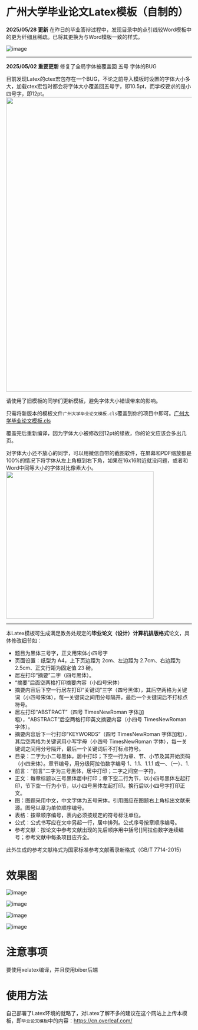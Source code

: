 # 广州大学毕业论文Latex模板（自制的）



**2025/05/28 更新**
在昨日的毕业答辩过程中，发现目录中的点引线较Word模板中的更为纤细且稀疏。已将其更换为与Word模板一致的样式。

![image](https://github.com/user-attachments/assets/6a0a6061-f213-4003-aebd-fffb09ab2736)



---
**2025/05/02 重要更新**
修复了全局字体被覆盖回 五号 字体的BUG

目前发现Latex的ctex宏包存在一个BUG，不论之前导入模板时设置的字体大小多大，加载ctex宏包时都会将字体大小覆盖回五号字，即10.5pt，而学校要求的是小四号字，即12pt。
<img src="https://github.com/user-attachments/assets/cbb38950-c6c5-45d1-bad4-708aa51f972a" width="800px" >

请使用了旧模板的同学们更新模板，避免字体大小错误带来的影响。

只需将新版本的模板文件`广州大学毕业论文模板.cls`覆盖到你的项目中即可。[广州大学毕业论文模板.cls](https://github.com/Tangent-90C/Tangent-90C-GZHU_Thesis_Latex_Template/blob/main/%E6%AF%95%E4%B8%9A%E8%AE%BA%E6%96%87%E6%A8%A1%E6%9D%BF/%E5%B9%BF%E5%B7%9E%E5%A4%A7%E5%AD%A6%E6%AF%95%E4%B8%9A%E8%AE%BA%E6%96%87%E6%A8%A1%E6%9D%BF.cls)

覆盖完后重新编译，因为字体大小被修改回12pt的缘故，你的论文应该会多出几页。

对字体大小还不放心的同学，可以用微信自带的截图软件，在屏幕和PDF缩放都是100%的情况下将字体从左上角框到右下角，如果在16x16附近就没问题，或者和Word中同等大小的字体对比像素大小。
<img src="https://github.com/user-attachments/assets/876c1be8-4f0b-467a-b81c-209a0daf6097" width="400px" >

---

本Latex模板可生成满足教务处规定的**毕业论文（设计）计算机排版格式**论文，具体修改细节如：

- 题目为黑体三号字，正文用宋体小四号字
- 页面设置：纸型为 A4，上下页边距为 2cm、左边距为 2.7cm、右边距为 2.5cm、正文行距为固定值 23 磅。
- 居左打印“摘要”二字（四号黑体）。
-  “摘要”后面空两格打印摘要内容（小四号宋体）
- 摘要内容后下空一行居左打印“关键词”三字（四号黑体），其后空两格为关键词（小四号宋体），每一关键词之间用分号隔开，最后一个关键词后不打标点符号。
- 居左打印“ABSTRACT”（四号 TimesNewRoman 字体加粗），“ABSTRACT”后空两格打印英文摘要内容（小四号 TimesNewRoman 字体）。
- 摘要内容后下一行打印“KEYWORDS”（四号 TimesNewRoman 字体加粗），其后空两格为关键词用小写字母（小四号 TimesNewRoman 字体），每一关键词之间用分号隔开，最后一个关键词后不打标点符号。
- 目录：二字为小二号黑体，居中打印；下空一行为章、节、小节及其开始页码（小四宋体）。章节编号，用分级阿拉伯数字编号 1、1.1、1.1.1 或一、（一）、1.
- 前言：“前言”二字为三号黑体，居中打印；二字之间空一字符。
- 正文：每章标题以三号黑体居中打印；章下空二行为节，以小四号黑体左起打印，节下空一行为小节，以小四号黑体左起打印。换行后以小四号字打印正文。
- 图：图题采用中文，中文字体为五号宋体。引用图应在图题右上角标出文献来源。图号以章为单位顺序编号。
- 表格：按章顺序编号，表内必须按规定的符号标注单位。
- 公式：公式书写应在文中另起一行，居中排列。公式序号按章顺序编号。
- 参考文献：按论文中参考文献出现的先后顺序用中括号[]阿拉伯数字连续编号；参考文献中每条项目应齐全。

此外生成的参考文献格式为国家标准参考文献著录新格式（GB/T 7714-2015）

# 效果图
![image](https://github.com/user-attachments/assets/dd6f4e93-13b8-4ecb-a16a-7029247aea4f)

![image](https://github.com/user-attachments/assets/d6718004-ab5f-4e3d-aa5d-0a5b65777c67)

![image](https://github.com/user-attachments/assets/105821ec-3e19-4d80-84a2-5a739cd225c4)

![image](https://github.com/user-attachments/assets/52deadc4-891b-4cc3-a19e-234ee7e2fded)



# 注意事项
要使用xelatex编译，并且使用biber后端

# 使用方法
自己部署了Latex环境的就略了，对Latex了解不多的建议在这个网站上上传本模板，即`毕业论文模板`中的内容：https://cn.overleaf.com/
